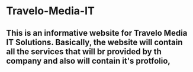 # Travelo-Media-IT
## This is an informative website for Travelo Media IT Solutions. Basically, the website will contain all the services that will br provided by th company and also will contain it's protfolio,
